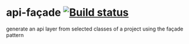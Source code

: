 # api-façade [![Build status](https://ci.appveyor.com/api/projects/status/1syxv7e25pmay8xg?svg=true)](https://ci.appveyor.com/project/Zaphyk/api-facade)
generate an api layer from selected classes of a project using the façade pattern
